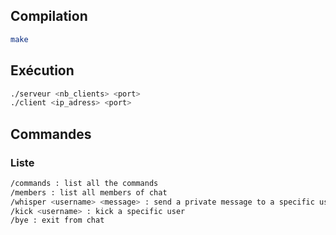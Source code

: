 ## Compilation
```bash
make
```

## Exécution
```bash
./serveur <nb_clients> <port>
./client <ip_adress> <port>
```

## Commandes

### Liste
```bash
/commands : list all the commands
/members : list all members of chat
/whisper <username> <message> : send a private message to a specific user
/kick <username> : kick a specific user
/bye : exit from chat
```